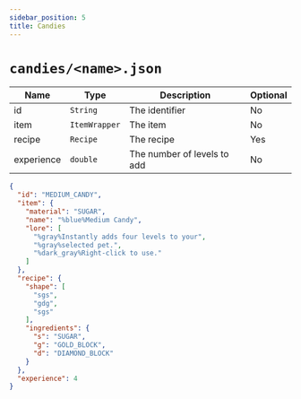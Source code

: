 ```yaml
---
sidebar_position: 5
title: Candies
---
```


# `candies/<name>.json`

| Name | Type | Description | Optional |
| --- | --- | --- | --- |
| id | `String` | The identifier | No |
| item | `ItemWrapper` | The item | No |
| recipe | `Recipe` | The recipe | Yes |
| experience | `double` | The number of levels to add | No |

```json
{
  "id": "MEDIUM_CANDY",
  "item": {
    "material": "SUGAR",
    "name": "%blue%Medium Candy",
    "lore": [
      "%gray%Instantly adds four levels to your",
      "%gray%selected pet.",
      "%dark_gray%Right-click to use."
    ]
  },
  "recipe": {
    "shape": [
      "sgs",
      "gdg",
      "sgs"
    ],
    "ingredients": {
      "s": "SUGAR",
      "g": "GOLD_BLOCK",
      "d": "DIAMOND_BLOCK"
    }
  },
  "experience": 4
}
```
